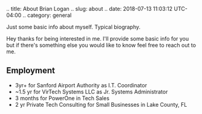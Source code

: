 .. title: About Brian Logan
.. slug: about
.. date: 2018-07-13 11:03:12 UTC-04:00
.. category: general

Just some basic info about myself. Typical biography.

Hey thanks for being interested in me. I'll provide some basic info for you but if there's something else you would like to know feel free to reach out to me.

## Employment
- 3yr+ for Sanford Airport Authority as I.T. Coordinator
- ~1.5 yr for VirTech Systems LLC as Jr. Systems Administrator
- 3 months for PowerOne in Tech Sales
- 2 yr Private Tech Consulting for Small Businesses in Lake County, FL